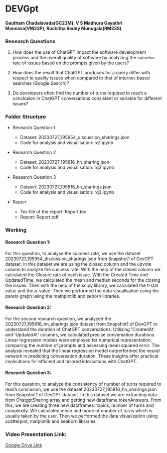# DEVGpt

#### Gautham Chadalavada(GC23M), V S Madhura Gayathri Mannava(VM23P), Ruchitha Reddy Munugala(RM23S)

### Research Questions

1. How does the use of ChatGPT impact the software development process and the overall 
quality of software by analyzing the success rate of issues based on the prompts given by 
the users?

2. How does the result that ChatGPT produces for a query differ with respect to quality issues 
when compared to that of internet-based searches (Google Search)?

3. Do developers often find the number of turns required to reach a conclusion in ChatGPT 
conversations consistent or variable for different issues?

### Folder Structure
- Research Question 1
    - Dataset: 20230727_195954_discussion_sharings.json
    - Code for analysis and visualisation: rq1.ipynb

- Research Question 2
    - Dataset: 20230727_195816_hn_sharing.json
    - Code for analysis and visualisation: rq2.ipynb

- Research Question 3
    - Dataset: 20230727_195816_hn_sharings.json
    - Code for analysis and visualisation: rq3.ipynb
 
- Report
    - Tex file of the report: Report.tex
    - Report: Report.pdf

### Working
#### Research Question 1:
For this question, to analyse the success rate, we use the dataset 20230727_195954_discussion_sharings.json from Snapshot1 of DevGPT dataset. In this dataset we are using the closed column and the upvote column to analyze the success rate. With the help of the closed column we calculated the Closure rate of each issue. With the Created Time and UpdatedTime, we calculated the mean and median seconds for the closing the issues. Then with the help of the scipy library, we calculated the t-stat value and the p-value. Then we performed the data visualisation using the pareto graph using the mathplotlib and seborn libraries.

#### Research Question 2:
For the second research question, we analyzed the 20230727_195816_hn_sharings.json dataset from Snapshot1 of DevGPT to understand the duration of ChatGPT conversations. Utilizing 'CreatedAt' and 'UpdatedAt' columns, we calculated precise conversation durations. Linear regression models were employed for numerical representation, comparing the number of prompts and assessing mean squared error. The analysis revealed that the linear regression model outperformed the neural network in predicting conversation duration. These insights offer practical implications for efficient and tailored interactions with ChatGPT.

#### Research Question 3:
For this question, to analyze the consistency of number of turns required to reach conclusion, we use the dataset 20230727_195816_hn_sharings.json from Snapshot1 of DevGPT dataset. In this dataset we are extracting data from ChatgptSharing array and getting new dataframe tokenAnswers. From this, we are creating three new dataframes: topics, number of turns and complexity. We calculated mean and mode of number of turns which is usually taken by the user. Then we performed the data visualization using scatterplot, matplotlib and seaborn libraries.

### Video Presentation Link: 
[Google Drive Link](https://drive.google.com/file/d/1VM9VtEKvamZbA909QfQ6sWnKqnX9SFDV/view)
